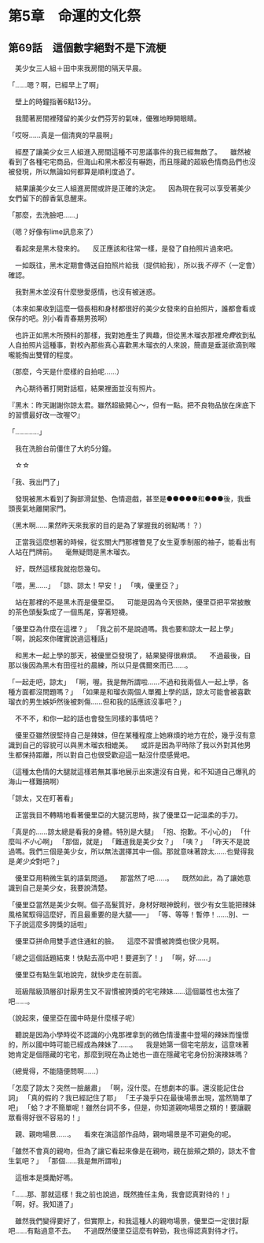 # 第5章　命運的文化祭
## 第69話　這個數字絕對不是下流梗

　美少女三人組＋田中來我房間的隔天早晨。

「……嗯？啊，已經早上了啊」

　壁上的時鐘指著6點13分。

　我聞著房間裡殘留的美少女們芬芳的氣味，優雅地睜開眼睛。

「哎呀……真是一個清爽的早晨啊」

　經歷了讓美少女三人組進入房間這種不可思議事件的我已經無敵了。
　雖然被看到了各種宅宅商品，但海山和黑木都沒有嚇跑，而且隱藏的超級色情商品們也沒被發現，所以無論如何都算是順利度過了。

　結果讓美少女三人組進房間或許是正確的決定。
　因為現在我可以享受著美少女們留下的醇香氣息醒來。

「那麼，去洗臉吧……」

（嗯？好像有lime訊息來了）

　看起來是黑木發來的。
　反正應該和往常一樣，是發了自拍照片過來吧。

　一如既往，黑木定期會傳送自拍照片給我（提供給我），所以我*不得不*（一定會）確認。

　我對黑木並沒有什麼戀愛感情，也沒有被迷惑。

（本來如果收到這麼一個長相和身材都很好的美少女發來的自拍照片，誰都會看或保存的吧。別小看青春期男孩啊）

　也許正如黑木所預料的那樣，我對她產生了興趣，但從黑木瑠衣那裡*免費*收到私人自拍照片這種事，對校內那些真心喜歡黑木瑠衣的人來說，簡直是垂涎欲滴到喉嚨能掏出雙臂的程度。

（那麼，今天是什麼樣的自拍呢……）

　內心期待著打開對話框，結果裡面並沒有照片。

『黑木：昨天謝謝你諒太君。雖然超級開心～，但有一點。把不良物品放在床底下的習慣最好改一改喔♡』

「…………」

　我在洗臉台前僵住了大約5分鐘。

　☆☆

「我、我出門了」

　發現被黑木看到了胸部滑鼠墊、色情遊戲，甚至是●●●●●和●●●後，我垂頭喪氣地離開家門。

（黑木啊……果然昨天來我家的目的是為了掌握我的弱點嗎！？）

　正當我這麼想著的時候，從玄關大門那裡瞥見了女生夏季制服的袖子，能看出有人站在門牌前。
　毫無疑問是黑木瑠衣。

　好，既然這樣我就抱怨幾句。

「喂，黑……」
「諒、諒太！早安！」
「咦，優里亞？」

　站在那裡的不是黑木而是優里亞。
　可能是因為今天很熱，優里亞把平常披散的茶色頭髮紮成了一個馬尾，穿著短襪。

「優里亞為什麼在這裡？」
「我之前不是說過嗎。我也要和諒太一起上學」
「啊，說起來你確實說過這種話」

　和黑木一起上學的那天，被優里亞發現了，結果變得很麻煩。
　不過最後，自那以後因為黑木有田徑社的晨練，所以只是偶爾來而已……。

「一起走吧，諒太」
「啊，喔。我是無所謂啦……不過和我兩個人一起上學，各種方面都沒問題嗎？」
「如果是和瑠衣兩個人單獨上學的話，諒太可能會被喜歡瑠衣的男生嫉妒然後被刺傷……但和我的話應該沒事吧？」

　不不不，和你一起的話也會發生同樣的事情吧？

　優里亞雖然很堅持自己是辣妹，但在某種程度上她麻煩的地方在於，幾乎沒有意識到自己的容貌可以與黑木瑠衣相媲美。
　或許是因為平時除了我以外對其他男生都保持距離，所以對自己也很受歡迎這一點沒什麼感覺吧。

（這種太色情的大腿就這樣若無其事地展示出來還沒有自覺，和不知道自己爆乳的海山一樣難搞啊）

「諒太，又在盯著看」

　正當我目不轉睛地看著優里亞的大腿沉思時，挨了優里亞一記溫柔的手刀。

「真是的……諒太總是看我的身體。特別是大腿」
「抱、抱歉。不小心的」
「什麼叫*不小心*啊」
「那個，就是」
「難道我是美少女？」
「咦？」
「昨天不是說過嗎。我們三個是美少女，所以無法選擇其中一個。那就意味著諒太……也覺得我是*美少女*對吧？」

　優里亞用稍微生氣的語氣問道。
　那當然了吧……。
　既然如此，為了讓她意識到自己是美少女，我要說清楚。

「優里亞當然是美少女啊。個子高髮質好，身材好眼神銳利，很少有女生能把辣妹風格駕馭得這麼好，而且最重要的是大腿——」
「等、等等！暫停！……別、一下子說這麼多誇獎的話啦」

　優里亞拼命用雙手遮住通紅的臉。
　這麼不習慣被誇獎也很少見啊。

「總之這個話題結束！快點去高中吧！要遲到了！」
「啊，好……」

　優里亞有點生氣地說完，就快步走在前面。

　班級階級頂層卻討厭男生又不習慣被誇獎的宅宅辣妹……這個屬性也太強了吧……。

（說起來，優里亞在國中時是什麼樣子呢）

　聽說是因為小學時從不認識的小鬼那裡拿到的微色情漫畫中登場的辣妹而憧憬的，所以國中時可能已經成為辣妹了……。
　我是她第一個宅宅朋友，這意味著她肯定是個隱藏的宅宅，那麼到現在為止她也一直在隱藏宅宅身份扮演辣妹嗎？

（總覺得，不能隨便問啊……）

「怎麼了諒太？突然一臉嚴肅」
「啊，沒什麼。在想劇本的事。還沒能記住台詞」
「真的假的？我已經記住了耶」
「王子幾乎只在最後場景出現，當然簡單了吧」
「蛤？才不簡單呢！雖然台詞不多，但是，你知道親吻場景之類的！要讓觀眾看得好很不容易的！」

　親、親吻場景……。
　看來在演這部作品時，親吻場景是不可避免的呢。

「雖然不會真的親吻，但為了讓它看起來像是在親吻，親在臉頰之類的，諒太不會生氣吧？」
「那個……我是無所謂啦」

　這根本是獎勵好嗎。

「……那、那就這樣！我之前也說過，既然擔任主角，我會認真對待的！」
「啊，好。我知道了」

　雖然我們變得要好了，但實際上，和我這種人的親吻場景，優里亞一定很討厭吧……有點過意不去。
　不過既然優里亞這麼有幹勁，我也得認真對待才行。